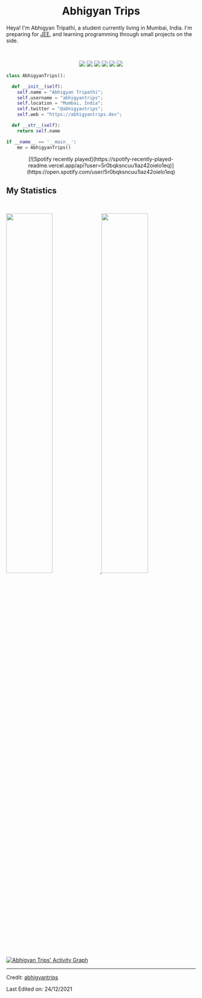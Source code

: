<h1 align="center">
  <b>Abhigyan Trips</b>
</h1>

Heya! I'm Abhigyan Tripathi, a student currently living in Mumbai, India. I'm preparing for
<a href="https://en.wikipedia.org/wiki/Joint_Entrance_Examination">JEE</a>,
and learning programming through small projects on the side.

<br>

<p>
<div align="center">
  <img src="https://img.shields.io/badge/Android-3DDC84?style=for-the-badge&logo=android&logoColor=white">
  <img src="https://img.shields.io/badge/Kotlin-0095D5?&style=for-the-badge&logo=kotlin&logoColor=white">
  <img src="https://img.shields.io/badge/Java-ED8B00?style=for-the-badge&logo=java&logoColor=white">
  <img src="https://img.shields.io/badge/Xamarin-3498DB?style=for-the-badge&logo=xamarin&logoColor=white">
  <img src="https://img.shields.io/badge/Flutter-02569B?style=for-the-badge&logo=flutter&logoColor=white">
  <img src="https://img.shields.io/badge/Dart-0175C2?style=for-the-badge&logo=dart&logoColor=white">
</div>
</p>

```python
class AbhigyanTrips():

  def __init__(self):
    self.name = "Abhigyan Tripathi";
    self.username = "abhigyantrips";
    self.location = "Mumbai, India";
    self.twitter = "@abhigyantrips";
    self.web = "https://abhigyantrips.dev";

  def __str__(self):
    return self.name

if __name__ == '__main__':
    me = AbhigyanTrips()
```

<div align="center">
 <a> [![Spotify recently played](https://spotify-recently-played-readme.vercel.app/api?user=5r0bqksncuu1laz42oielo1eq)](https://open.spotify.com/user/5r0bqksncuu1laz42oielo1eq)
  </a>
</div>

<!--
<div align="center">
  <a href="https://open.spotify.com/user/6s6pbtefezpookh8gwnkko15v">
    <img src="https://spotify-readme-theta-virid.vercel.app/api?scan=true&theme=dark" width="240px">
  </a>
</div>
-->

## My Statistics

<br/>
<p align="left">
  <a href="https://github.com/spaceman1412">
  <img width="49.5%" src="https://github-readme-stats.vercel.app/api?username=spaceman1412&show_icons=true&theme=gruvbox&hide_border=true" />
    <img width="49.5%" src="https://github-readme-streak-stats.herokuapp.com/?user=spaceman1412&theme=gruvbox&hide_border=true" />
  </a>
</p>
<br>

[![Abhigyan Trips' Activity Graph](https://activity-graph.herokuapp.com/graph?username=spaceman1412&custom_title=Abhigyan%20Trips's%20Contribution%20Graph&theme=gruvbox&bg_color=282828&hide_border=true&line=d1a01f&point=c58545)](https://github.com/spaceman1412)

---

Credit: [abhigyantrips](https://github.com/abhigyantrips)

Last Edited on: 24/12/2021
